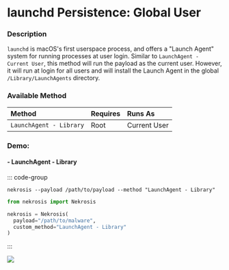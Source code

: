 # launchd Persistence: Global User

### Description

`launchd` is macOS's first userspace process, and offers a "Launch Agent" system for running processes at user login. Similar to `LaunchAgent - Current User`, this method will run the payload as the current user. However, it will run at login for all users and will install the Launch Agent in the global `/Library/LaunchAgents` directory.

### Available Method

| Method                       | Requires      | Runs As      |
|:-----------------------------|:--------------|:-------------|
| `LaunchAgent - Library`      | Root          | Current User |


### Demo:

#### - LaunchAgent - Library

::: code-group

```shell [Command Line]
nekrosis --payload /path/to/payload --method "LaunchAgent - Library"
```

```python [Python API]
from nekrosis import Nekrosis

nekrosis = Nekrosis(
  payload="/path/to/malware",
  custom_method="LaunchAgent - Library"
)
```

:::

![](/public/macOS%20Persistence%20Methods/LaunchAgent%20-%20Library.png)